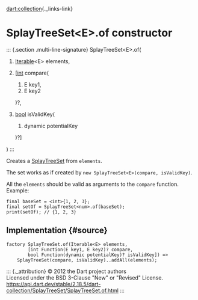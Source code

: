 [dart:collection](../../dart-collection/dart-collection-library){._links-link}

SplayTreeSet\<E\>.of constructor
================================

::: {.section .multi-line-signature}
SplayTreeSet\<E\>.of(

1.  [Iterable](../../dart-core/iterable-class)\<E\> elements,
2.  \[[int](../../dart-core/int-class) compare(
    1.  E key1,
    2.  E key2

    )?,
3.  [bool](../../dart-core/bool-class) isValidKey(
    1.  dynamic potentialKey

    )?\]

)
:::

Creates a [SplayTreeSet](../splaytreeset-class) from `elements`.

The set works as if created by
`new SplayTreeSet<E>(compare, isValidKey)`.

All the `elements` should be valid as arguments to the `compare`
function. Example:

``` {.language-dart data-language="dart"}
final baseSet = <int>{1, 2, 3};
final setOf = SplayTreeSet<num>.of(baseSet);
print(setOf); // {1, 2, 3}
```

Implementation {#source}
--------------

``` {.language-dart data-language="dart"}
factory SplayTreeSet.of(Iterable<E> elements,
        [int Function(E key1, E key2)? compare,
        bool Function(dynamic potentialKey)? isValidKey]) =>
    SplayTreeSet(compare, isValidKey)..addAll(elements);
```

::: {._attribution}
© 2012 the Dart project authors\
Licensed under the BSD 3-Clause \"New\" or \"Revised\" License.\
<https://api.dart.dev/stable/2.18.5/dart-collection/SplayTreeSet/SplayTreeSet.of.html>
:::
